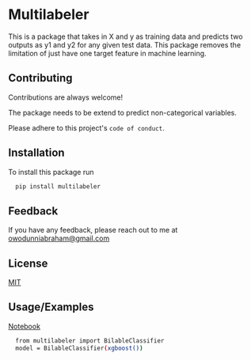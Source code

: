 
# Multilabeler

This is a package that takes in X and y as training data and predicts two outputs as y1 and y2 for any given test data.
This package removes the limitation of just have one target feature in machine learning.


## Contributing

Contributions are always welcome!

The package needs to be extend to predict non-categorical variables.

Please adhere to this project's `code of conduct`.

  
## Installation 

To install this package run

```bash
  pip install multilabeler
```

  
## Feedback

If you have any feedback, please reach out to me at owodunniabraham@gmail.com
  
## License

[MIT](https://choosealicense.com/licenses/mit/)

  
## Usage/Examples

[Notebook](https://github.com/owos/Multilabel/blob/main/use_case_of_mutlilabel.ipynb)
```bash
  from multilabeler import BilableClassifier
  model = BilableClassifier(xgboost())
```
  
